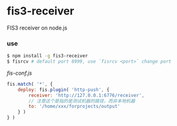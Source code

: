 fis3-receiver
========

FIS3 receiver on node.js

### use

```bash
$ npm install -g fis3-receiver
$ fisrcv # default port 8999, use `fisrcv <port>` change port
```

_fis-conf.js_

```javascript
fis.match( '*', {
    deploy: fis.plugin( 'http-push', {
        receiver: 'http://127.0.0.1:6776/receiver',
        // 注意这个是指的是测试机器的路径，而非本地机器
        to: '/home/xxx/forprojects/output'
    } )
} )
```
